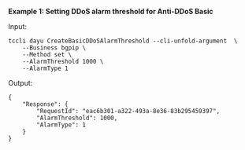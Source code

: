 **Example 1: Setting DDoS alarm threshold for Anti-DDoS Basic**



Input: 

```
tccli dayu CreateBasicDDoSAlarmThreshold --cli-unfold-argument  \
    --Business bgpip \
    --Method set \
    --AlarmThreshold 1000 \
    --AlarmType 1
```

Output: 
```
{
    "Response": {
        "RequestId": "eac6b301-a322-493a-8e36-83b295459397",
        "AlarmThreshold": 1000,
        "AlarmType": 1
    }
}
```

